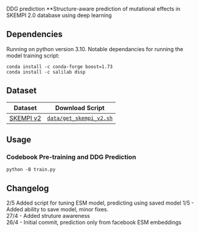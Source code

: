 DDG prediction
**Structure-aware prediction of mutational effects in SKEMPI 2.0 database using deep learning





## Dependencies
Running on python version 3.10. Notable  dependancies for running the model training script:  
```
conda install -c conda-forge boost=1.73  
conda install -c salilab dssp
```




## Dataset

| Dataset   | Download Script                                    |
| --------- | -------------------------------------------------- |
| [SKEMPI v2](https://life.bsc.es/pid/skempi2) | [`data/get_skempi_v2.sh`](./data/get_skempi_v2.sh) |



## Usage

### Codebook Pre-training and DDG Prediction

```
python -B train.py
```

## Changelog
2/5 Added script for tuning ESM model, predicting using saved model
1/5 - Added ability to save model, minor fixes.  
27/4 - Added struture awareness  
26/4 - Initial commit, prediction only from facebook ESM embeddings  

